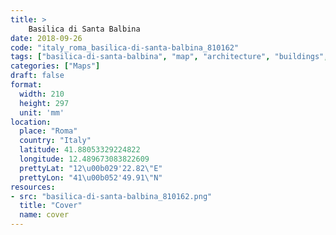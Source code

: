 ```yaml
---
title: > 
    Basilica di Santa Balbina
date: 2018-09-26
code: "italy_roma_basilica-di-santa-balbina_810162"
tags: ["basilica-di-santa-balbina", "map", "architecture", "buildings", "Roma", "Italy"]
categories: ["Maps"]
draft: false
format:
  width: 210
  height: 297
  unit: 'mm'
location:
  place: "Roma"
  country: "Italy"
  latitude: 41.88053329224822
  longitude: 12.489673083822609
  prettyLat: "12\u00b029'22.82\"E"
  prettyLon: "41\u00b052'49.91\"N"
resources:
- src: "basilica-di-santa-balbina_810162.png"
  title: "Cover"
  name: cover
---
```

